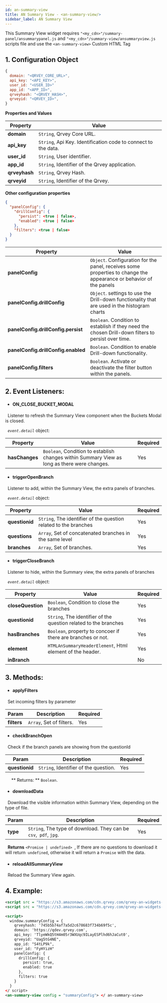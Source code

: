 ```yaml
---
id: an-summary-view
title: AN Summary View - <an-summary-view/>
sidebar_label: AN Summary View
---
```


This Summary View widget requires `"<my_cdn>"/summary-panel/ansummarypanel.js` and `"<my_cdn>"/summary-view/ansummaryview.js` scripts file and
use the `<an-summary-view>` Custom HTML Tag


## 1. Configuration Object
```javascript
{
  domain: "<QRVEY_CORE_URL>",
  api_key: "<API_KEY>",
  user_id: "<USER_ID>"
  app_id: "<APP_ID>",
  qrveyhash: "<QRVEY_HASH>",
  qrveyid: "<QRVEY_ID>",
}
```

**Properties and Values ​**

| **Property** | **Value**|
| --- | --- |
| **domain** | `String`, Qrvey Core URL. |
| **api_key** | `String`, Api Key. Identification code to connect to the data. |
| **user_id** | `String`, User identifier. |
| **app_id** | `String`, Identifier of the Qrvey application. |
| **qrveyhash** | `String`, Qrvey Hash. |
| **qrveyid** | `String`, Identifier of the Qrvey. |

**Other configuration properties**

```json
{
  "panelConfig": {
    "drillConfig": {
      "persist": <true | false>,
      "enabled": <true | false>
    },
    "filters": <true | false>
  }
}
```

| **Property** | **Value**|
| --- | --- |
| **panelConfig** | `Object`. Configuration for the panel, receives some properties to change the appearance or behavior of the panels |
| **panelConfig.drillConfig** | `Object`. settings to use the Drill-down functionality that are used in the histogram charts |
| **panelConfig.drillConfig.persist** | `Boolean`. Condition to establish if they need the chosen Drill-down filters to persist over time. |
| **panelConfig.drillConfig.enabled** | `Boolean`. Condition to enable Drill-down functionality. |
| **panelConfig.filters** | `Boolean`. Activate or deactivate the filter button within the panels. |

## 2. Event Listeners:

* #### ON_CLOSE_BUCKET_MODAL

  Listener to refresh the Summary View component when the Buckets Modal is closed.

  _`event.detail`_ object:

| **Property** | **Value** | **Required** |
| --- | --- | --- |
| **hasChanges** | `Boolean`, Condition to establish changes within Summary View as long as there were changes. | Yes |


* #### triggerOpenBranch

  Listener to add, within the Summary View, the extra panels of branches.

  _`event.detail`_ object:

| **Property** | **Value** | **Required** |
| --- | --- | --- |
| **questionid** | `String`, The identifier of the question related to the branches | Yes |
| **questions** | `Array`, Set of concatenated branches in the same level | Yes |
| **branches** | `Array`, Set of branches. | Yes |



* #### triggerCloseBranch

  Listener to hide, within the Summary view, the extra panels of branches

  _`event.detail`_ object:

| **Property** | **Value** | **Required** |
| --- | --- | --- |
| **closeQuestion** | `Boolean`, Condition to close the branches | Yes |
| **questionid** | `String`, The identifier of the question related to the branches | Yes |
| **hasBranches** | `Boolean`, property to concoer if there are branches or not. | Yes |
| **element** | `HTMLAnSummaryHeaderElement`, Html element of the header. | Yes |
| **inBranch** | | No |

## 3. Methods:

* #### applyFilters

  Set incoming filters by parameter

| **Param** | **Description** | **Required** |
| --- | --- | --- |
| **filters** | `Array`, Set of filters. | Yes |

* #### checkBranchOpen

  Check if the branch panels are showing from the questionId

| **Param** | **Description** | **Required** |
| --- | --- | --- |
| **questionid** | `String`, Identifier of the question. | Yes |
  
  ** Returns: ** `Boolean`.

* #### downloadData

  Download the visible information within Summary View, depending on the type of file.

| **Param** | **Description** | **Required** |
| --- | --- | --- |
| **type** | `String`, The type of download. They can be `csv`,` pdf`, `jpg`. | Yes |

  **Returns** `<Promise | undefined> `, If there are no questions to download it will return` undefined`, otherwise it will return a `Promise` with the data.


* #### reloadAllSummaryView

  Reload the Summary View again.


## 4. Example:

```xml
<script src = "https://s3.amazonaws.com/cdn.qrvey.com/qrvey-an-widgets-dev/summary-panel/ansummarypanel.js"> </ script>
<script src = "https://s3.amazonaws.com/cdn.qrvey.com/qrvey-an-widgets-dev/summary-view/ansummaryview.js"> </ script>
 
<script>
  window.summaryConfig = {
    qrveyhash: '745b5b74af7a5d2c678683f734b69f5c',
    domain: 'https://qdev.qrvey.com',
    api_key: 'TlyeWkQ5tH4m05r3WXUqc9ILayESPlhd6hJaCut0',
    qrveyid: "Uag5tG4NE",
    app_id: "S4tLP9k",
    user_id: "FyHYizH"
    panelConfig: {
      drillConfig: {
        persist: true,
        enabled: true
      },
      filters: true
    }
  }
</ script>
<an-summary-view config = "summaryConfig"> </ an-summary-view>
```